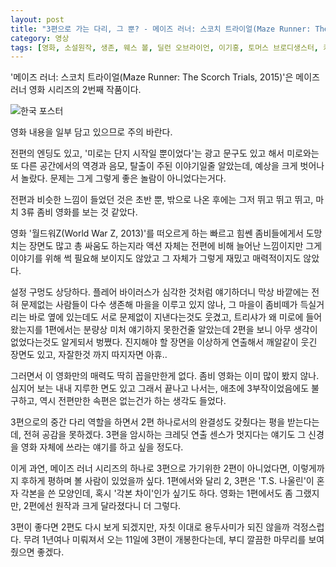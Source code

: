 ```yaml
---
layout: post
title: "3편으로 가는 다리, 그 뿐? - 메이즈 러너: 스코치 트라이얼(Maze Runner: The Scorch Trials, 2015)"
category: 영상
tags: [영화, 소설원작, 생존, 웨스 볼, 딜런 오브라이언, 이기홍, 토머스 브로디생스터, 카야 스코델라리오, 로자 살라사르, 제이콥 로플랜드, 지안카를로 에스포지토, 에이단 길렌, 덱스터 다든, 알렉산더 플로리스, 배리 페퍼, 릴리 테일러, 앨런 튜딕, 퍼트리샤 클라크슨, 나탈리 엠마뉴엘, 캐서린 맥나마라]
---
```


'메이즈 러너: 스코치 트라이얼(Maze Runner: The Scorch Trials, 2015)'은
메이즈 러너 영화 시리즈의 2번째 작품이다.

![한국 포스터](https://lh3.googleusercontent.com/-HjN8wrGFRSs/WlPaXWTcf7I/AAAAAAAAdL4/gYaNYFqv7MQhmDYtKAaOCiVrnPW81GYywCE0YBhgL/s480/maze-runner-2-the-scorch-trials-movie.jpg)

<div class="im im-warning">
영화 내용을 일부 담고 있으므로 주의 바란다.
</div>

전편의 엔딩도 있고,
'미로는 단지 시작일 뿐이었다'는 광고 문구도 있고 해서
미로와는 또 다른 공간에서의 역경과 음모, 탈출이 주된 이야기일줄 알았는데,
예상을 크게 벗어나서 놀랐다.
문제는 그게 그렇게 좋은 놀람이 아니었다는거다.

전편과 비슷한 느낌이 들었던 것은 초반 뿐,
밖으로 나온 후에는 그저 뛰고 뛰고 뛰고,
마치 3류 좀비 영화를 보는 것 같았다.

영화 '월드워Z(World War Z, 2013)'를 떠오르게 하는
빠르고 힘쎈 좀비들에게서 도망치는 장면도 많고
총 싸움도 하는지라 액션 자체는 전편에 비해 늘어난 느낌이지만
그게 이야기를 위해 썩 필요해 보이지도 않았고
그 자체가 그렇게 재밌고 매력적이지도 않았다.

설정 구멍도 상당하다.
플레어 바이러스가 심각한 것처럼 얘기하더니
막상 바깥에는 전혀 문제없는 사람들이 다수 생존해 마을을 이루고 있지 않나,
그 마을이 좀비떼가 득실거리는 바로 옆에 있는데도 서로 문제없이 지낸다는것도 웃겼고,
트리샤가 왜 미로에 들어왔는지를 1편에서는 분량상 미처 얘기하지 못한건줄 알았는데
2편을 보니 아무 생각이 없었다는것도 알게되서 벙쪘다.
진지해야 할 장면을 이상하게 연출해서 깨알같이 웃긴 장면도 있고,
자잘한것 까지 따지자면 아휴..

그러면서 이 영화만의 매력도 딱히 꼽을만한게 없다.
좀비 영화는 이미 많이 봤지 않나.
심지어 보는 내내 지루한 면도 있고 그래서 끝나고 나서는,
애초에 3부작이었음에도 불구하고,
역시 전편만한 속편은 없는건가 하는 생각도 들었다.

3편으로의 중간 다리 역할을 하면서 2편 하나로서의 완결성도 갖췄다는 평을 받는다는데,
전혀 공감을 못하겠다.
3편을 암시하는 크레딧 연출 센스가 멋지다는 얘기도 그 신경을 영화 자체에 쓰라는 얘기를 하고 싶을 정도다.

이게 과연, 메이즈 러너 시리즈의 하나로 3편으로 가기위한 2편이 아니었다면,
이렇게까지 후하게 평하며 볼 사람이 있었을까 싶다.
1편에서와 달리 2, 3편은 'T.S. 나울린'이 혼자 각본을 쓴 모양인데,
혹시 '각본 차이'인가 싶기도 하다.
영화는 1편에서도 좀 그랬지만, 2편에선 원작과 크게 달라졌다니 더 그렇다.

3편이 좋다면 2편도 다시 보게 되겠지만,
자칫 이대로 용두사미가 되진 않을까 걱정스럽다.
무려 1년여나 미뤄져서 오는 11일에 3편이 개봉한다는데,
부디 깔끔한 마무리를 보여줬으면 좋겠다.
